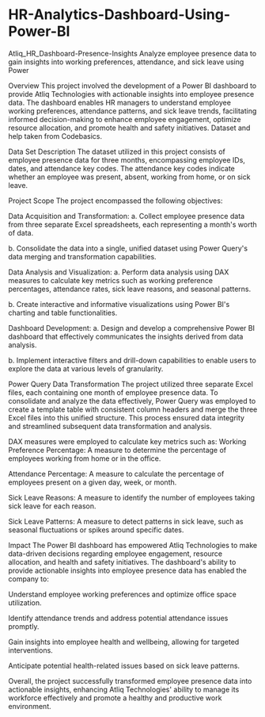 # HR-Analytics-Dashboard-Using-Power-BI

Atliq_HR_Dashboard-Presence-Insights
Analyze employee presence data to gain insights into working preferences, attendance, and sick leave using Power 

Overview
This project involved the development of a Power BI dashboard to provide Atliq Technologies with actionable insights into employee presence data. The dashboard enables HR managers to understand employee working preferences, attendance patterns, and sick leave trends, facilitating informed decision-making to enhance employee engagement, optimize resource allocation, and promote health and safety initiatives. Dataset and help taken from Codebasics.

Data Set Description
The dataset utilized in this project consists of employee presence data for three months, encompassing employee IDs, dates, and attendance key codes. The attendance key codes indicate whether an employee was present, absent, working from home, or on sick leave.

Project Scope
The project encompassed the following objectives:

Data Acquisition and Transformation:
a. Collect employee presence data from three separate Excel spreadsheets, each representing a month's worth of data.

b. Consolidate the data into a single, unified dataset using Power Query's data merging and transformation capabilities.

Data Analysis and Visualization:
a. Perform data analysis using DAX measures to calculate key metrics such as working preference percentages, attendance rates, sick leave reasons, and seasonal patterns.

b. Create interactive and informative visualizations using Power BI's charting and table functionalities.

Dashboard Development:
a. Design and develop a comprehensive Power BI dashboard that effectively communicates the insights derived from data analysis.

b. Implement interactive filters and drill-down capabilities to enable users to explore the data at various levels of granularity.

Power Query Data Transformation
The project utilized three separate Excel files, each containing one month of employee presence data. To consolidate and analyze the data effectively, Power Query was employed to create a template table with consistent column headers and merge the three Excel files into this unified structure. This process ensured data integrity and streamlined subsequent data transformation and analysis.

DAX measures were employed to calculate key metrics such as:
Working Preference Percentage: A measure to determine the percentage of employees working from home or in the office.

Attendance Percentage: A measure to calculate the percentage of employees present on a given day, week, or month.

Sick Leave Reasons: A measure to identify the number of employees taking sick leave for each reason.

Sick Leave Patterns: A measure to detect patterns in sick leave, such as seasonal fluctuations or spikes around specific dates.

Impact
The Power BI dashboard has empowered Atliq Technologies to make data-driven decisions regarding employee engagement, resource allocation, and health and safety initiatives. The dashboard's ability to provide actionable insights into employee presence data has enabled the company to:

Understand employee working preferences and optimize office space utilization.

Identify attendance trends and address potential attendance issues promptly.

Gain insights into employee health and wellbeing, allowing for targeted interventions.

Anticipate potential health-related issues based on sick leave patterns.

Overall, the project successfully transformed employee presence data into actionable insights, enhancing Atliq Technologies' ability to manage its workforce effectively and promote a healthy and productive work environment.
